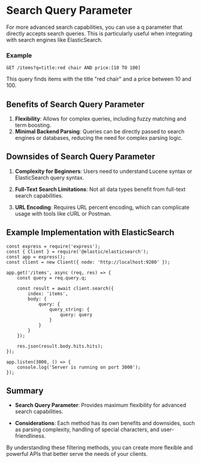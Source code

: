 # Search Query Parameter

For more advanced search capabilities, you can use a q parameter that directly accepts search queries. This is particularly useful when integrating with search engines like ElasticSearch.

### Example

    GET /items?q=title:red chair AND price:[10 TO 100]

This query finds items with the title "red chair" and a price between 10 and 100.

## Benefits of Search Query Parameter

  1. __Flexibility__: Allows for complex queries, including fuzzy matching and term boosting.
  2. __Minimal Backend Parsing__: Queries can be directly passed to search engines or databases, reducing the need for complex parsing logic.

## Downsides of Search Query Parameter

  1. __Complexity for Beginners__: Users need to understand Lucene syntax or ElasticSearch query syntax.

  2. __Full-Text Search Limitations__: Not all data types benefit from full-text search capabilities.

  3. __URL Encoding__: Requires URL percent encoding, which can complicate usage with tools like cURL or Postman.

## Example Implementation with ElasticSearch

    const express = require('express');
    const { Client } = require('@elastic/elasticsearch');
    const app = express();
    const client = new Client({ node: 'http://localhost:9200' });

    app.get('/items', async (req, res) => {
        const query = req.query.q;
    
        const result = await client.search({
            index: 'items',
            body: {
                query: {
                    query_string: {
                        query: query
                    }
                }
            }
        });

        res.json(result.body.hits.hits);
    });

    app.listen(3000, () => {
        console.log('Server is running on port 3000');
    });

## Summary

  - __Search Query Parameter__: Provides maximum flexibility for advanced search capabilities.

  - __Considerations__: Each method has its own benefits and downsides, such as parsing complexity, handling of special characters, and user-friendliness.

By understanding these filtering methods, you can create more flexible and powerful APIs that better serve the needs of your clients.
